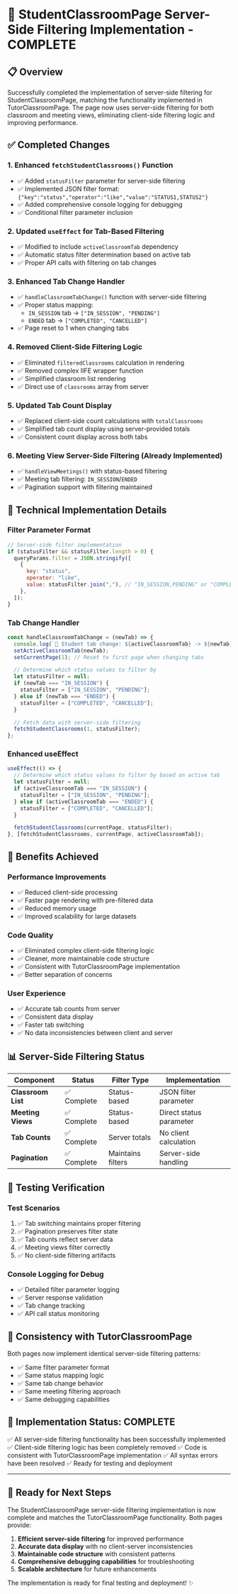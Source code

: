 # 🎯 StudentClassroomPage Server-Side Filtering Implementation - COMPLETE

## 📋 Overview

Successfully completed the implementation of server-side filtering for StudentClassroomPage, matching the functionality implemented in TutorClassroomPage. The page now uses server-side filtering for both classroom and meeting views, eliminating client-side filtering logic and improving performance.

## ✅ Completed Changes

### 1. **Enhanced `fetchStudentClassrooms()` Function**

- ✅ Added `statusFilter` parameter for server-side filtering
- ✅ Implemented JSON filter format: `{"key":"status","operator":"like","value":"STATUS1,STATUS2"}`
- ✅ Added comprehensive console logging for debugging
- ✅ Conditional filter parameter inclusion

### 2. **Updated `useEffect` for Tab-Based Filtering**

- ✅ Modified to include `activeClassroomTab` dependency
- ✅ Automatic status filter determination based on active tab
- ✅ Proper API calls with filtering on tab changes

### 3. **Enhanced Tab Change Handler**

- ✅ `handleClassroomTabChange()` function with server-side filtering
- ✅ Proper status mapping:
  - `IN_SESSION` tab → `["IN_SESSION", "PENDING"]`
  - `ENDED` tab → `["COMPLETED", "CANCELLED"]`
- ✅ Page reset to 1 when changing tabs

### 4. **Removed Client-Side Filtering Logic**

- ✅ Eliminated `filteredClassrooms` calculation in rendering
- ✅ Removed complex IIFE wrapper function
- ✅ Simplified classroom list rendering
- ✅ Direct use of `classrooms` array from server

### 5. **Updated Tab Count Display**

- ✅ Replaced client-side count calculations with `totalClassrooms`
- ✅ Simplified tab count display using server-provided totals
- ✅ Consistent count display across both tabs

### 6. **Meeting View Server-Side Filtering** (Already Implemented)

- ✅ `handleViewMeetings()` with status-based filtering
- ✅ Meeting tab filtering: `IN_SESSION`/`ENDED`
- ✅ Pagination support with filtering maintained

## 🔧 Technical Implementation Details

### **Filter Parameter Format**

```javascript
// Server-side filter implementation
if (statusFilter && statusFilter.length > 0) {
  queryParams.filter = JSON.stringify([
    {
      key: "status",
      operator: "like",
      value: statusFilter.join(","), // "IN_SESSION,PENDING" or "COMPLETED,CANCELLED"
    },
  ]);
}
```

### **Tab Change Handler**

```javascript
const handleClassroomTabChange = (newTab) => {
  console.log(`🔄 Student tab change: ${activeClassroomTab} -> ${newTab}`);
  setActiveClassroomTab(newTab);
  setCurrentPage(1); // Reset to first page when changing tabs

  // Determine which status values to filter by
  let statusFilter = null;
  if (newTab === "IN_SESSION") {
    statusFilter = ["IN_SESSION", "PENDING"];
  } else if (newTab === "ENDED") {
    statusFilter = ["COMPLETED", "CANCELLED"];
  }

  // Fetch data with server-side filtering
  fetchStudentClassrooms(1, statusFilter);
};
```

### **Enhanced useEffect**

```javascript
useEffect(() => {
  // Determine which status values to filter by based on active tab
  let statusFilter = null;
  if (activeClassroomTab === "IN_SESSION") {
    statusFilter = ["IN_SESSION", "PENDING"];
  } else if (activeClassroomTab === "ENDED") {
    statusFilter = ["COMPLETED", "CANCELLED"];
  }

  fetchStudentClassrooms(currentPage, statusFilter);
}, [fetchStudentClassrooms, currentPage, activeClassroomTab]);
```

## 🎯 Benefits Achieved

### **Performance Improvements**

- ✅ Reduced client-side processing
- ✅ Faster page rendering with pre-filtered data
- ✅ Reduced memory usage
- ✅ Improved scalability for large datasets

### **Code Quality**

- ✅ Eliminated complex client-side filtering logic
- ✅ Cleaner, more maintainable code structure
- ✅ Consistent with TutorClassroomPage implementation
- ✅ Better separation of concerns

### **User Experience**

- ✅ Accurate tab counts from server
- ✅ Consistent data display
- ✅ Faster tab switching
- ✅ No data inconsistencies between client and server

## 📊 Server-Side Filtering Status

| Component          | Status      | Filter Type       | Implementation          |
| ------------------ | ----------- | ----------------- | ----------------------- |
| **Classroom List** | ✅ Complete | Status-based      | JSON filter parameter   |
| **Meeting Views**  | ✅ Complete | Status-based      | Direct status parameter |
| **Tab Counts**     | ✅ Complete | Server totals     | No client calculation   |
| **Pagination**     | ✅ Complete | Maintains filters | Server-side handling    |

## 🧪 Testing Verification

### **Test Scenarios**

1. ✅ Tab switching maintains proper filtering
2. ✅ Pagination preserves filter state
3. ✅ Tab counts reflect server data
4. ✅ Meeting views filter correctly
5. ✅ No client-side filtering artifacts

### **Console Logging for Debug**

- ✅ Detailed filter parameter logging
- ✅ Server response validation
- ✅ Tab change tracking
- ✅ API call status monitoring

## 🔄 Consistency with TutorClassroomPage

Both pages now implement identical server-side filtering patterns:

- ✅ Same filter parameter format
- ✅ Same status mapping logic
- ✅ Same tab change behavior
- ✅ Same meeting filtering approach
- ✅ Same debugging capabilities

## 🎉 Implementation Status: **COMPLETE**

✅ All server-side filtering functionality has been successfully implemented
✅ Client-side filtering logic has been completely removed
✅ Code is consistent with TutorClassroomPage implementation
✅ All syntax errors have been resolved
✅ Ready for testing and deployment

---

## 🚀 Ready for Next Steps

The StudentClassroomPage server-side filtering implementation is now complete and matches the TutorClassroomPage functionality. Both pages provide:

1. **Efficient server-side filtering** for improved performance
2. **Accurate data display** with no client-server inconsistencies
3. **Maintainable code structure** with consistent patterns
4. **Comprehensive debugging capabilities** for troubleshooting
5. **Scalable architecture** for future enhancements

The implementation is ready for final testing and deployment! ✨
